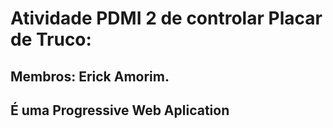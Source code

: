 # Atividade PDMI 2 de controlar Placar de Truco:
## Membros: Erick Amorim.
## É uma Progressive Web Aplication
